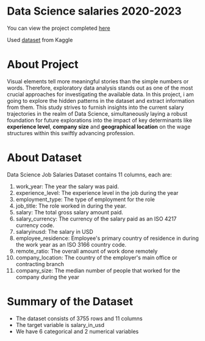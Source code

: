 # **Data Science salaries 2020-2023**

You can view the project completed [here](https://public.tableau.com/app/profile/resong/viz/Book1_16868430681360/DataScienceSalary2020-2023)

Used [dataset](https://www.kaggle.com/datasets/arnabchaki/data-science-salaries-2023) from Kaggle

# **About Project**
Visual elements tell more meaningful stories than the simple numbers or words. Therefore, exploratory data analysis stands out as one of the most crucial approaches for investigating the available data. In this project, i am going to explore the hidden patterns in the dataset and extract information from them. 
This study strives to furnish insights into the current salary trajectories in the realm of Data Science, simultaneously laying a robust foundation for future explorations into the impact of key determinants like **experience level**, **company size** and **geographical location** on the wage structures within this swiftly advancing profession.

# **About Dataset**

Data Science Job Salaries Dataset contains 11 columns, each are:

1. work_year: The year the salary was paid.
2. experience_level: The experience level in the job during the year
3. employment_type: The type of employment for the role
4. job_title: The role worked in during the year.
5. salary: The total gross salary amount paid.
6. salary_currency: The currency of the salary paid as an ISO 4217 currency code.
7. salaryinusd: The salary in USD
8. employee_residence: Employee's primary country of residence in during the work year as an ISO 3166 country code.
9. remote_ratio: The overall amount of work done remotely
10. company_location: The country of the employer's main office or contracting branch
11. company_size: The median number of people that worked for the company during the year

# **Summary of the Dataset**

- The dataset consists of 3755 rows and 11 columns
- The target variable is salary_in_usd
- We have 6 categorical and 2 numerical variables